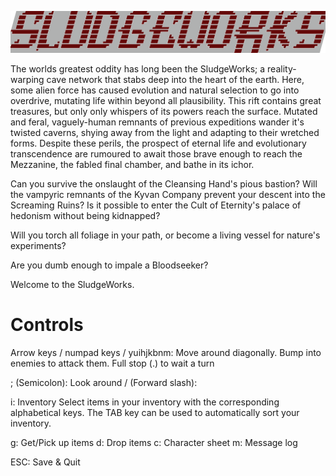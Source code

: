 ![sludgeworks_logo](assets/logo.png)

The worlds greatest oddity has long been the SludgeWorks; a reality-warping cave network that stabs deep into the 
heart of the earth. 
Here, some alien force has caused evolution and natural selection to go into overdrive, mutating life within beyond 
all plausibility. 
This rift contains great treasures, but only only whispers of its powers reach the surface. 
Mutated and feral, vaguely-human remnants of previous expeditions wander it's twisted caverns, 
shying away from the light and adapting to their wretched forms. 
Despite these perils, the prospect of eternal life and evolutionary transcendence are rumoured to await those 
brave enough to reach the Mezzanine, the fabled final chamber, and bathe in its ichor.

Can you survive the onslaught of the Cleansing Hand's pious bastion? 
Will the vampyric remnants of the Kyvan Company prevent your descent into the Screaming Ruins? 
Is it possible to enter the Cult of Eternity's palace of hedonism without being kidnapped? 

Will you torch all foliage in your path, or become a living vessel for nature's experiments?

Are you dumb enough to impale a Bloodseeker?

Welcome to the SludgeWorks.

# Controls
Arrow keys / numpad keys / yuihjkbnm: Move around diagonally.
Bump into enemies to attack them. Full stop (.) to wait a turn

; (Semicolon): Look around
/ (Forward slash): 

i: Inventory
Select items in your inventory with the corresponding alphabetical keys.
The TAB key can be used to automatically sort your inventory.

g: Get/Pick up items
d: Drop items
c: Character sheet
m: Message log

ESC: Save & Quit

